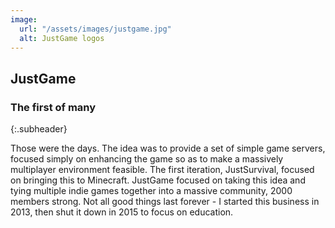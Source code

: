 ```yaml
---
image:
  url: "/assets/images/justgame.jpg"
  alt: JustGame logos
---
```


## JustGame

### The first of many
{:.subheader}

Those were the days. The idea was to provide a set of simple game servers, focused simply on enhancing the game so as to make a massively multiplayer environment feasible. The first iteration, JustSurvival, focused on bringing this to Minecraft. JustGame focused on taking this idea and tying multiple indie games together into a massive community, 2000 members strong. Not all good things last forever - I started this business in 2013, then shut it down in 2015 to focus on education.
